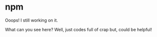 # npm
Ooops! I still working on it.

What can you see here?
Well, just codes full of crap but, could be helpful!

